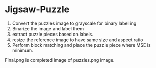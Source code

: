 # Jigsaw-Puzzle

1. Convert the puzzles image to grayscale for binary labelling
2. Binarize the image and label them
3. extract puzzle pieces based on labels.
4. resize the reference image to have same size and aspect ratio
5. Perform block matching and place the puzzle piece where MSE is minimum.

Final.png is completed image of puzzles.png image.
